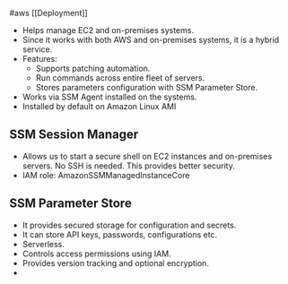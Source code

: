 
#aws [[Deployment]]

* Helps manage EC2 and on-premises systems.
* Since it works with both AWS and on-premises systems, it is a hybrid service.
* Features:
	* Supports patching automation.
	* Run commands across entire fleet of servers.
	* Stores parameters configuration with SSM Parameter Store.
* Works via SSM Agent installed on the systems.
* Installed by default on Amazon Linux AMI

## SSM Session Manager

* Allows us to start a secure shell on EC2 instances and on-premises servers. No SSH is needed. This provides better security.
* IAM role: AmazonSSMManagedInstanceCore


## SSM Parameter Store

* It provides secured storage for configuration and secrets.
* It can store API keys, passwords, configurations etc.
* Serverless.
* Controls access permissions using IAM.
* Provides version tracking and optional encryption.
* 


